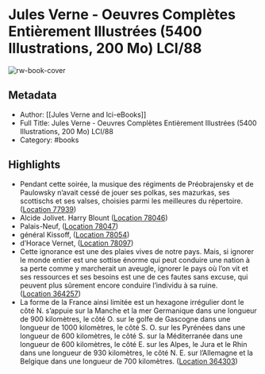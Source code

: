 # Jules Verne - Oeuvres Complètes Entièrement Illustrées (5400 Illustrations, 200 Mo) LCI/88

![rw-book-cover](https://m.media-amazon.com/images/I/A1S2N4vanrL._SY160.jpg)

## Metadata
- Author: [[Jules Verne and lci-eBooks]]
- Full Title: Jules Verne - Oeuvres Complètes Entièrement Illustrées (5400 Illustrations, 200 Mo) LCI/88
- Category: #books

## Highlights
- Pendant cette soirée, la musique des régiments de Préobrajensky et de Paulowsky n’avait cessé de jouer ses polkas, ses mazurkas, ses scottischs et ses valses, choisies parmi les meilleures du répertoire. ([Location 77939](https://readwise.io/to_kindle?action=open&asin=B014B0BJDQ&location=77939))
- Alcide Jolivet. Harry Blount ([Location 78046](https://readwise.io/to_kindle?action=open&asin=B014B0BJDQ&location=78046))
- Palais-Neuf, ([Location 78047](https://readwise.io/to_kindle?action=open&asin=B014B0BJDQ&location=78047))
- général Kissoff, ([Location 78054](https://readwise.io/to_kindle?action=open&asin=B014B0BJDQ&location=78054))
- d’Horace Vernet, ([Location 78097](https://readwise.io/to_kindle?action=open&asin=B014B0BJDQ&location=78097))
- Cette ignorance est une des plaies vives de notre pays. Mais, si ignorer le monde entier est une sottise énorme qui peut conduire une nation à sa perte comme y marcherait un aveugle, ignorer le pays où l’on vit et ses ressources et ses besoins est une de ces fautes sans excuse, qui peuvent plus sûrement encore conduire l’individu à sa ruine. ([Location 364257](https://readwise.io/to_kindle?action=open&asin=B014B0BJDQ&location=364257))
- La forme de la France ainsi limitée est un hexagone irrégulier dont le côté N. s’appuie sur la Manche et la mer Germanique dans une longueur de 900 kilomètres, le côté O. sur le golfe de Gascogne dans une longueur de 1000 kilomètres, le côté S. O. sur les Pyrénées dans une longueur de 600 kilomètres, le côté S. sur la Méditerranée dans une longueur de 600 kilomètres, le côté E. sur les Alpes, le Jura et le Rhin dans une longueur de 930 kilomètres, le côté N. E. sur l’Allemagne et la Belgique dans une longueur de 700 kilomètres. ([Location 364303](https://readwise.io/to_kindle?action=open&asin=B014B0BJDQ&location=364303))
